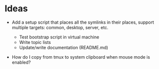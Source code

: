 # Ideas

- Add a setup script that places all the symlinks in their places,
  support multiple targets: common, desktop, server, etc.
    - Test bootstrap script in virtual machine
    - Write topic lists
    - Update/write documentation (README.md)

- How do I copy from tmux to system clipboard when mouse mode is enabled?
